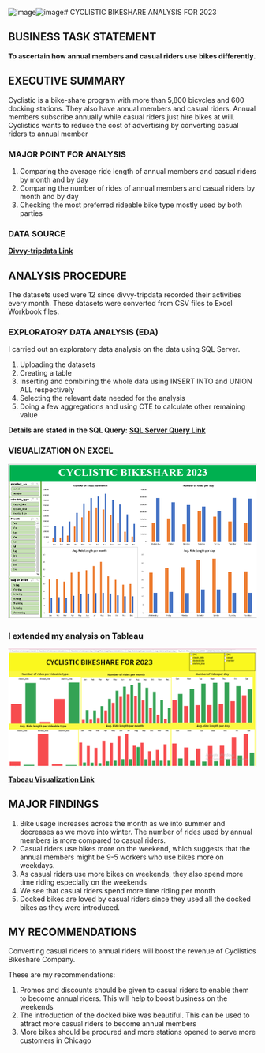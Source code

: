 ![image](https://github.com/user-attachments/assets/8f1e0eb6-5274-43b2-a723-61cbf2cabd83)![image](https://github.com/user-attachments/assets/5786fe79-d8ae-4abd-af19-590c501effe8)# CYCLISTIC BIKESHARE ANALYSIS FOR 2023

## BUSINESS TASK STATEMENT
**To ascertain how annual members and casual riders use bikes differently.** 

## EXECUTIVE SUMMARY
Cyclistic is a bike-share program with more than 5,800 bicycles and 600 docking stations. 
They also have annual members and casual riders. Annual members subscribe annually while casual riders just hire bikes at will. Cyclistics wants to reduce the cost of advertising by converting casual riders to annual member


### MAJOR POINT FOR ANALYSIS
1.  Comparing the average ride length of annual members and casual riders by month and by day
2.  Comparing the number of rides of annual members and casual riders by month and by day
3.  Checking the most preferred rideable bike type mostly used by both parties

### DATA SOURCE
**[Divvy-tripdata Link](https://divvy-tripdata.s3.amazonaws.com/index.html)**


## ANALYSIS PROCEDURE
The datasets used were 12 since divvy-tripdata recorded their activities every month.
These datasets were converted from CSV files to Excel Workbook files.

### EXPLORATORY DATA ANALYSIS (EDA)
I carried out an exploratory data analysis on the data using SQL Server.
1.  Uploading the datasets
2.  Creating a table
3.  Inserting and combining the whole data using INSERT INTO and UNION ALL respectively
4.  Selecting the relevant data needed for the analysis
5.  Doing a few aggregations and using CTE to calculate other remaining value

**Details are stated in the SQL Query:** **[SQL Server Query Link](bikeshare_combine_dataset.sql)**



### VISUALIZATION ON EXCEL
![image](bikeshare_excel.PNG)





### **I extended my analysis on Tableau**
![image](tab.PNG)

**[Tabeau Visualization Link](https://public.tableau.com/views/2023CyclisticBikeshare/CyclisticBikeshareAfor2023?:language=en-US&:sid=&:redirect=auth&:display_count=n&:origin=viz_share_link)**

## MAJOR FINDINGS
1.  Bike usage increases across the month as we into summer and decreases as we move into winter. The number of rides used by annual members is more compared to casual riders.
2. Casual riders use bikes more on the weekend, which suggests that the annual members might be 9-5 workers who use bikes more on weekdays.
3.  As casual riders use more bikes on weekends, they also spend more time riding especially on the weekends
4.  We see that casual riders spend more time riding per month
5.  Docked bikes are loved by casual riders since they used all the docked bikes as they were introduced.

## MY RECOMMENDATIONS
Converting casual riders to annual riders will boost the revenue of Cyclistics Bikeshare Company. 

These are my recommendations:
1.  Promos and discounts should be given to casual riders to enable them to become annual riders. This will help to boost business on the weekends
2.  The introduction of the docked bike was beautiful. This can be used to attract more casual riders to become annual members
3.  More bikes should be procured and more stations opened to serve more customers in Chicago











